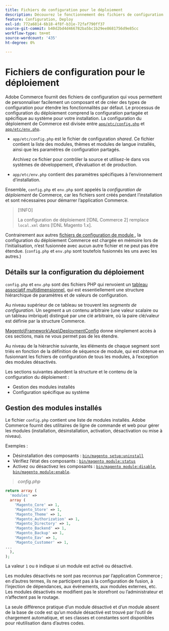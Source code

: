 ```yaml
---
title: Fichiers de configuration pour le déploiement
description: Découvrez le fonctionnement des fichiers de configuration pour l’installation de l’application Commerce.
feature: Configuration, Deploy
exl-id: 772a6814-6b18-4f8f-b31e-72faf790ff37
source-git-commit: b40d2bd4d466782ba5bc1b29ee8681756d9e85cc
workflow-type: tm+mt
source-wordcount: '435'
ht-degree: 0%

---
```


# Fichiers de configuration pour le déploiement

Adobe Commerce fournit des fichiers de configuration qui vous permettent de personnaliser facilement un composant et de créer des types de configuration pour étendre les fonctionnalités par défaut. Le processus de configuration du déploiement comprend la configuration partagée et spécifique au système pour votre installation. La configuration du déploiement de Commerce est divisée entre [`app/etc/config.php`](../reference/config-reference-configphp.md) et [`app/etc/env.php`](../reference/config-reference-envphp.md).

- `app/etc/config.php` est le fichier de configuration _shared_.
Ce fichier contient la liste des modules, thèmes et modules de langue installés, ainsi que les paramètres de configuration partagés.

  Archivez ce fichier pour contrôler la source et utilisez-le dans vos systèmes de développement, d’évaluation et de production.

- `app/etc/env.php` contient des paramètres spécifiques à l’environnement d’installation.

Ensemble, `config.php` et `env.php` sont appelés la _configuration de déploiement_ de Commerce, car les fichiers sont créés pendant l’installation et sont nécessaires pour démarrer l’application Commerce.

>[!INFO]
>
>La configuration de déploiement [!DNL Commerce 2] remplace `local.xml` dans [!DNL Magento 1.x].

Contrairement aux autres [ fichiers de configuration de module ](../reference/module-files.md), la configuration du déploiement Commerce est chargée en mémoire lors de l’initialisation, n’est fusionnée avec aucun autre fichier et ne peut pas être étendue. (`config.php` et `env.php` sont toutefois fusionnés les uns avec les autres.)

## Détails sur la configuration du déploiement

`config.php` et `env.php` sont des fichiers PHP qui renvoient un [tableau associatif multidimensionnel](https://www.w3schools.com:443/php/php_arrays.asp), qui est essentiellement une structure hiérarchique de paramètres et de valeurs de configuration.

Au niveau supérieur de ce tableau se trouvent les _segments de configuration_. Un segment a un contenu arbitraire (une valeur scalaire ou un tableau imbriqué) distingué par une clé arbitraire, où la paire clé/valeur est définie par la structure Commerce.

[Magento\Framework\App\DeploymentConfig](https://github.com/magento/magento2/blob/2.4/lib/internal/Magento/Framework/App/DeploymentConfig.php) donne simplement accès à ces sections, mais ne vous permet pas de les étendre.

Au niveau de la hiérarchie suivante, les éléments de chaque segment sont triés en fonction de la définition de séquence de module, qui est obtenue en fusionnant les fichiers de configuration de tous les modules, à l’exception des modules désactivés.

Les sections suivantes abordent la structure et le contenu de la configuration du déploiement :

- Gestion des modules installés
- Configuration spécifique au système

## Gestion des modules installés

Le fichier `config.php` contient une liste de modules installés. Adobe Commerce fournit des utilitaires de ligne de commande et web pour gérer les modules (installation, désinstallation, activation, désactivation ou mise à niveau).

Exemples :

- Désinstallation des composants : [`bin/magento setup:uninstall`](../../installation/tutorials/uninstall-modules.md)
- Vérifiez l’état des composants : [`bin/magento module:status`](https://devdocs.magento.com/guides/v2.4/reference/cli/magento.html#modulestatus)
- Activez ou désactivez les composants : [`bin/magento module:disable`](../../installation/tutorials/manage-modules.md), [`bin/magento module:enable`](../../installation/tutorials/manage-modules.md).

> _config.php_

```php
return array (
  'modules' =>
  array (
    'Magento_Core' => 1,
    'Magento_Store' => 1,
    'Magento_Theme' => 1,
    'Magento_Authorization' => 1,
    'Magento_Directory' => 1,
    'Magento_Backend' => 1,
    'Magento_Backup' => 1,
    'Magento_Eav' => 1,
    'Magento_Customer' => 1,
...
  ),
);
```

La valeur `1` ou `0` indique si un module est activé ou désactivé.

Les modules désactivés ne sont pas reconnus par l’application Commerce ; en d’autres termes, ils ne participent pas à la configuration de fusion, à l’injection de dépendances, aux événements, aux modules externes, etc. Les modules désactivés ne modifient pas le storefront ou l’administrateur et n’affectent pas le routage.

La seule différence pratique d’un module désactivé et d’un module absent de la base de code est qu’un module désactivé est trouvé par l’outil de chargement automatique, et ses classes et constantes sont disponibles pour réutilisation dans d’autres codes.
